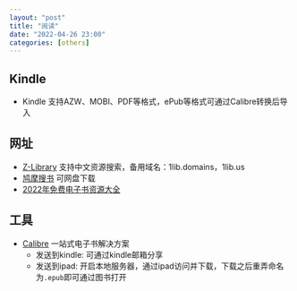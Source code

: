```yaml
---
layout: "post"
title: "阅读"
date: "2022-04-26 23:00"
categories: [others]
---
```


## Kindle

- Kindle 支持AZW、MOBI、PDF等格式，ePub等格式可通过Calibre转换后导入

## 网址

- [Z-Library](https://z-lib.org) 支持中文资源搜索，备用域名：1lib.domains，1lib.us
- [鸠摩搜书](https://www.jiumodiary.com/) 可网盘下载
- [2022年免费电子书资源大全](https://www.yeeach.com/post/1732)

## 工具

- [Calibre](https://calibre-ebook.com/) 一站式电子书解决方案
    - 发送到kindle: 可通过kindle邮箱分享
    - 发送到ipad: 开启本地服务器，通过ipad访问并下载，下载之后重弄命名为`.epub`即可通过图书打开

